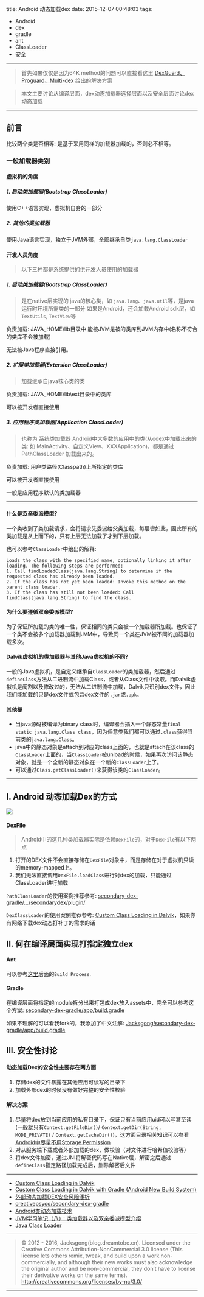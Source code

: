 title: Android 动态加载dex
date: 2015-12-07 00:48:03
tags:
- Android
- dex
- gradle
- ant
- ClassLoader
- 安全

---

> 首先如果仅仅是因为64K method的问题可以直接看这里 [DexGuard、Proguard、Multi-dex](http://blog.dreamtobe.cn/2015/11/04/guard_multi_dex/) 给出的解决方案

> 本文主要讨论从编译层面，dex动态加载器选择层面以及安全层面讨论dex动态加载

<!-- more -->

---

## 前言

比较两个类是否相等: 是基于采用同样的加载器加载的，否则必不相等。

### 一般加载器类别

#### 虚拟机的角度

##### 1. 启动类加载器(Bootstrap ClassLoader)

使用C++语言实现，虚拟机自身的一部分

##### 2. 其他的类加载器

使用Java语言实现，独立于JVM外部，全部继承自类`java.lang.ClassLoader`

#### 开发人员角度

> 以下三种都是系统提供的供开发人员使用的加载器

##### 1. 启动类加载器(Bootstrap ClassLoader)

> 是在native层实现的
> java的核心类，如 `java.lang`、`java.util`等，是java运行时环境所需类的一部分
> 如果是Android，还会加载Android sdk层，如`TextUtils`, `TextView`等

负责加载: JAVA_HOME\lib目录中 能被JVM是被的类库到JVM内存中(名称不符合的类库不会被加载)

无法被Java程序直接引用。

##### 2. 扩展类加载器(Extersion ClassLoader)

> 加载继承自java核心类的类

负责加载: JAVA_HOME\lib\ext目录中的类库

可以被开发者直接使用

##### 3. 应用程序类加载器(Application ClassLoader)

> 也称为 系统类加载器
> Android中大多数的应用中的类(从odex中加载出来的类: 如 MainActivity、自定义View、XXXApplication)，都是通过 PathClassLoader 加载出来的。

负责加载: 用户类路径(Classpath)上所指定的类库

可以被开发者直接使用

一般是应用程序默认的类加载器

---

#### 什么是双亲委派模型?

一个类收到了类加载请求，会将请求先委派给父类加载，每层皆如此，因此所有的类加载是从上而下的，只有上层无法加载了才到下层加载。

也可以参考`ClassLoader`中给出的解释:

```
Loads the class with the specified name, optionally linking it after loading. The following steps are performed:
1. Call findLoadedClass(java.lang.String) to determine if the requested class has already been loaded.
2. If the class has not yet been loaded: Invoke this method on the parent class loader.
3. If the class has still not been loaded: Call findClass(java.lang.String) to find the class.
```

#### 为什么要遵循双亲委派模型?

为了保证所加载的类的唯一性，保证相同的类只会被一个加载器所加载。也保证了一个类不会被多个加载器加载到JVM中，导致同一个类在JVM被不同的加载器加载多次。

#### Dalvik虚拟机的类加载器与其他Java虚拟机的不同?

一般的Java虚拟机，是自定义继承自`ClassLoader`的类加载器，然后通过`defineClass`方法从二进制流中加载Class，或者从Class文件中读取。而Dalvik虚拟机是阉割以及修改过的，无法从二进制流中加载，Dalvik只识别dex文件，因此我们能加载的只是dex文件或包含dex文件的`.jar`或`.apk`。

#### 其他梗

- 当java源码被编译为binary class时，编译器会插入一个静态常量`final static java.lang.Class class`，因为任意类我们都可以通过`.class`获得当前类的`java.lang.Class`。
- java中的静态对象是attach到对应的class上面的，也就是attach在该class的`ClassLoader`上面的，当`ClassLoader`被unload的时候，如果再次访问该静态对象，就是一个全新的静态对象在一个新的`ClassLoader`上了。
- 可以通过`Class.getClassLoader()`来获得该类的`ClassLoader`。

---


## I. Android 动态加载Dex的方式

![](/img/android_dynamic_dex.png)

#### DexFile

> Android中的这几种类加载器实际是依赖`DexFile`的，对于`DexFile`有以下两点

1. 打开的DEX文件不会直接存储在`DexFile`对象中，而是存储在对于虚拟机只读的memory-mapped上。
2. 我们无法直接调用`DexFile.loadClass`进行对dex的加载，只能通过ClassLoader进行加载

`PathClassLoader`的使用案例推荐参考: [secondary-dex-gradle/.../secondarydex/plugin/](https://github.com/creativepsyco/secondary-dex-gradle/tree/master/app/src/main/java/com/github/creativepsyco/secondarydex/plugin)

`DexClassLoader`的使用案例推荐参考: [Custom Class Loading in Dalvik](http://android-developers.blogspot.hk/2011/07/custom-class-loading-in-dalvik.html)，如果你有网络下载dex动态打补丁的需求的话

## II. 何在编译层面实现打指定独立dex

#### Ant

可以参考[这里](http://android-developers.blogspot.hk/2011/07/custom-class-loading-in-dalvik.html)后面的`Build Process`.

#### Gradle

在编译层面将指定的module拆分出来打包成dex放入assets中，完全可以参考这个方案:
[secondary-dex-gradle/app/build.gradle](https://github.com/creativepsyco/secondary-dex-gradle/blob/master/app/build.gradle)

如果不理解的可以看我fork的，我添加了中文注解: [Jacksgong/secondary-dex-gradle/app/build.gradle](https://github.com/Jacksgong/secondary-dex-gradle/blob/master/app/build.gradle)

## III. 安全性讨论

#### 动态加载Dex的安全性主要存在两方面

1. 存储dex的文件暴露在其他应用可读写的目录下
2. 加载外部dex的时候没有做好完整的安全性校验


#### 解决方案

1. 尽量将dex放到当前应用的私有目录下，保证只有当前应用uid可以写甚至读(一般就只有`Context.getFileDir()`/ `Context.getDir(String, MODE_PRIVATE)` / `Context.getCacheDir()`)，这方面目录相关知识可以参看[Android中尽量不用Storage Permission](http://blog.dreamtobe.cn/2015/11/30/android_storage_permission/)
2. 对从服务端下载或者外部加载的dex，做校验（对文件进行哈希值校验等）
3. 将dex文件加密，通过JNI将解密代码写在Native层，解密之后通过`defineClass`指定路径加载完成后，删除解密后文件

---

- [Custom Class Loading in Dalvik](http://android-developers.blogspot.hk/2011/07/custom-class-loading-in-dalvik.html)
- [Custom Class Loading in Dalvik with Gradle (Android New Build System)](http://stackoverflow.com/questions/18174022/custom-class-loading-in-dalvik-with-gradle-android-new-build-system)
- [外部动态加载DEX安全风险浅析](http://jaq.alibaba.com/blog.htm?id=63)
- [creativepsyco/secondary-dex-gradle](https://github.com/creativepsyco/secondary-dex-gradle)
- [Android类动态加载技术](http://www.blogjava.net/zh-weir/archive/2011/10/29/362294.html)
- [JVM学习笔记（八）：类加载器以及双亲委派模型介绍](http://chenzhou123520.iteye.com/blog/1601319)
- [Java Class Loader](http://javapapers.com/core-java/java-class-loader/)

---

> © 2012 - 2016, Jacksgong(blog.dreamtobe.cn). Licensed under the Creative Commons Attribution-NonCommercial 3.0 license (This license lets others remix, tweak, and build upon a work non-commercially, and although their new works must also acknowledge the original author and be non-commercial, they don’t have to license their derivative works on the same terms). http://creativecommons.org/licenses/by-nc/3.0/

---
